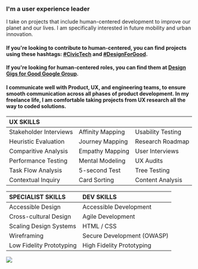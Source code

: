 ### I'm a user experience leader
I take on projects that include human-centered development to improve our planet and our lives. I am specifically interested in future mobility and urban innovation. 

#### If you're looking to contribute to human-centered, you can find projects using these hashtags: [#CivicTech](https://github.com/search?q=%23CivicTech&type=repositories) and [#DesignForGood](https://designforgood.org/). 
#### If you're looking for human-centered roles, you can find them at [Design Gigs for Good Google Group](https://groups.google.com/g/design-gigs-for-good). 

#### I communicate well with Product, UX, and engineering teams, to ensure smooth communication across all phases of product development. In my freelance life, I am comfortable taking projects from UX research all the way to coded solutions. 


| UX SKILLS | | |
|:-----------------------|:-----------------|:-------------------|
| Stakeholder Interviews | Affinity Mapping | Usability Testing  |  
| Heuristic Evaluation   | Journey Mapping  | Research Roadmap   | 
| Comparitive Analysis   | Empathy Mapping  | User Interviews    |  
| Performance Testing    | Mental Modeling  | UX Audits          |
| Task Flow Analysis     | 5-second Test    | Tree Testing       |
| Contextual Inquiry     | Card Sorting     | Content Analysis   |  

| SPECIALIST SKILLS | DEV SKILLS | 
|:-------------------------|:---------------------------|
| Accessible Design        | Accessible Development     |
| Cross-cultural Design    | Agile Development          |
| Scaling Design Systems   | HTML  / CSS                |
| Wireframing              | Secure Development (OWASP) |       
| Low Fidelity Prototyping | High Fidelity Prototyping  | 

[![](https://hits.sh/github.com/codethirteen.svg?style=flat-square&label=%E2%A0%80&color=9f9f9f)](https://hits.sh/github.com/codethirteen/)
